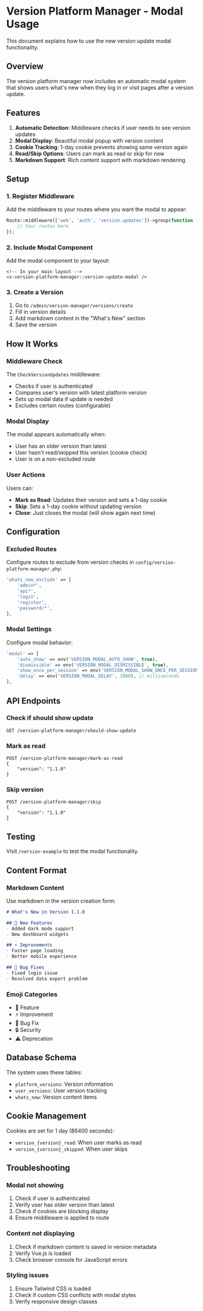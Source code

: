# Version Platform Manager - Modal Usage

This document explains how to use the new version update modal functionality.

## Overview

The version platform manager now includes an automatic modal system that shows users what's new when they log in or visit pages after a version update.

## Features

1. **Automatic Detection**: Middleware checks if user needs to see version updates
2. **Modal Display**: Beautiful modal popup with version content
3. **Cookie Tracking**: 1-day cookie prevents showing same version again
4. **Read/Skip Options**: Users can mark as read or skip for now
5. **Markdown Support**: Rich content support with markdown rendering

## Setup

### 1. Register Middleware

Add the middleware to your routes where you want the modal to appear:

```php
Route::middleware(['web', 'auth', 'version.updates'])->group(function () {
    // Your routes here
});
```

### 2. Include Modal Component

Add the modal component to your layout:

```blade
<!-- In your main layout -->
<x-version-platform-manager::version-update-modal />
```

### 3. Create a Version

1. Go to `/admin/version-manager/versions/create`
2. Fill in version details
3. Add markdown content in the "What's New" section
4. Save the version

## How It Works

### Middleware Check

The `CheckVersionUpdates` middleware:
- Checks if user is authenticated
- Compares user's version with latest platform version
- Sets up modal data if update is needed
- Excludes certain routes (configurable)

### Modal Display

The modal appears automatically when:
- User has an older version than latest
- User hasn't read/skipped this version (cookie check)
- User is on a non-excluded route

### User Actions

Users can:
- **Mark as Read**: Updates their version and sets a 1-day cookie
- **Skip**: Sets a 1-day cookie without updating version
- **Close**: Just closes the modal (will show again next time)

## Configuration

### Excluded Routes

Configure routes to exclude from version checks in `config/version-platform-manager.php`:

```php
'whats_new_exclude' => [
    'admin*',
    'api*',
    'login',
    'register',
    'password/*',
],
```

### Modal Settings

Configure modal behavior:

```php
'modal' => [
    'auto_show' => env('VERSION_MODAL_AUTO_SHOW', true),
    'dismissible' => env('VERSION_MODAL_DISMISSIBLE', true),
    'show_once_per_session' => env('VERSION_MODAL_SHOW_ONCE_PER_SESSION', true),
    'delay' => env('VERSION_MODAL_DELAY', 1000), // milliseconds
],
```

## API Endpoints

### Check if should show update
```
GET /version-platform-manager/should-show-update
```

### Mark as read
```
POST /version-platform-manager/mark-as-read
{
    "version": "1.1.0"
}
```

### Skip version
```
POST /version-platform-manager/skip
{
    "version": "1.1.0"
}
```

## Testing

Visit `/version-example` to test the modal functionality.

## Content Format

### Markdown Content

Use markdown in the version creation form:

```markdown
# What's New in Version 1.1.0

## 🎉 New Features
- Added dark mode support
- New dashboard widgets

## ⚡ Improvements
- Faster page loading
- Better mobile experience

## 🐛 Bug Fixes
- Fixed login issue
- Resolved data export problem
```

### Emoji Categories

- 🎉 Feature
- ⚡ Improvement  
- 🐛 Bug Fix
- 🔒 Security
- ⚠️ Deprecation

## Database Schema

The system uses these tables:
- `platform_versions`: Version information
- `user_versions`: User version tracking
- `whats_new`: Version content items

## Cookie Management

Cookies are set for 1 day (86400 seconds):
- `version_{version}_read`: When user marks as read
- `version_{version}_skipped`: When user skips

## Troubleshooting

### Modal not showing
1. Check if user is authenticated
2. Verify user has older version than latest
3. Check if cookies are blocking display
4. Ensure middleware is applied to route

### Content not displaying
1. Check if markdown content is saved in version metadata
2. Verify Vue.js is loaded
3. Check browser console for JavaScript errors

### Styling issues
1. Ensure Tailwind CSS is loaded
2. Check if custom CSS conflicts with modal styles
3. Verify responsive design classes 